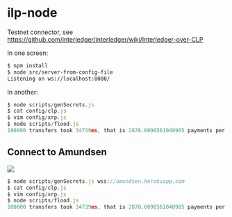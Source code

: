 # ilp-node
Testnet connector, see https://github.com/interledger/interledger/wiki/Interledger-over-CLP

In one screen:
```sh
$ npm install
$ node src/server-from-config-file
Listening on ws://localhost:8000/
```

In another:
```js
$ node scripts/genSecrets.js
$ cat config/clp.js
$ vim config/xrp.js
$ node scripts/flood.js 
100000 transfers took 34739ms, that is 2878.6090561040905 payments per second.
```

## Connect to Amundsen

<img src="https://upload.wikimedia.org/wikipedia/commons/4/44/Aan_de_Zuidpool_-_p1913-160.jpg">

```js
$ node scripts/genSecrets.js wss://amundsen.herokuapp.com
$ cat config/clp.js
$ vim config/xrp.js
$ node scripts/flood.js 
100000 transfers took 34739ms, that is 2878.6090561040905 payments per second.
```


